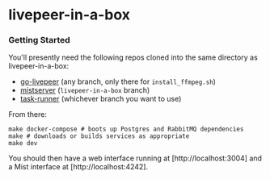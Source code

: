 # livepeer-in-a-box

### Getting Started

You'll presently need the following repos cloned into the same directory as livepeer-in-a-box:

-   [go-livepeer](https://github.com/livepeer/go-livepeer) (any branch, only there for `install_ffmpeg.sh`)
-   [mistserver](https://github.com/livepeer/go-livepeer) (`livepeer-in-a-box` branch)
-   [task-runner](https://github.com/livepeer/task-runner) (whichever branch you want to use)

From there:

```
make docker-compose # boots up Postgres and RabbitMQ dependencies
make # downloads or builds services as appropriate
make dev
```

You should then have a web interface running at [http://localhost:3004] and a Mist interface at [http://localhost:4242].
